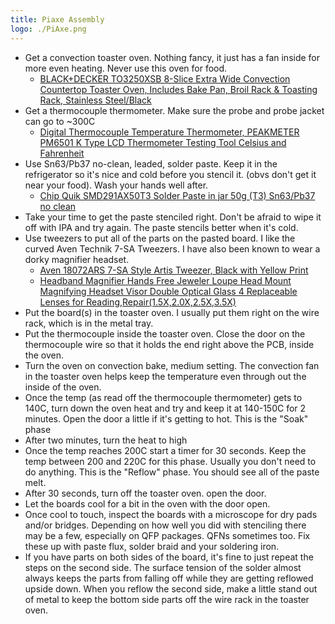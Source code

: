 ```yaml
---
title: Piaxe Assembly
logo: ./PiAxe.png
---
```


- Get a convection toaster oven. Nothing fancy, it just has a fan inside for more even heating. Never use this oven for food.
  - [BLACK+DECKER TO3250XSB 8-Slice Extra Wide Convection Countertop Toaster Oven, Includes Bake Pan, Broil Rack & Toasting Rack, Stainless Steel/Black](https://www.amazon.com/BLACK-DECKER-TO3250XSB-Convection-Countertop/dp/B00LU2I428)
- Get a thermocouple thermometer. Make sure the probe and probe jacket can go to ~300C
  - [Digital Thermocouple Temperature Thermometer, PEAKMETER PM6501 K Type LCD Thermometer Testing Tool Celsius and Fahrenheit](https://www.amazon.com/Thermocouple-Temperature-Thermometer-PEAKMETER-Fahrenheit/dp/B08L11MMFM)
- Use Sn63/Pb37 no-clean, leaded, solder paste. Keep it in the refrigerator so it's nice and cold before you stencil it. (obvs don't get it near your food). Wash your hands well after.
  - [Chip Quik SMD291AX50T3 Solder Paste in jar 50g (T3) Sn63/Pb37 no clean](https://www.amazon.com/gp/product/B07BH5LP5G)
- Take your time to get the paste stenciled right. Don't be afraid to wipe it off with IPA and try again. The paste stencils better when it's cold.
- Use tweezers to put all of the parts on the pasted board. I like the curved Aven Technik 7-SA Tweezers. I have also been known to wear a dorky magnifier headset.
  - [Aven 18072ARS 7-SA Style Artis Tweezer, Black with Yellow Print](https://www.amazon.com/Aven-18072ARS-Style-Tweezer-Yellow/dp/B01D4R1OXW)
  - [Headband Magnifier Hands Free Jeweler Loupe Head Mount Magnifying Headset Visor Double Optical Glass 4 Replaceable Lenses for Reading,Repair(1.5X,2.0X,2.5X,3.5X)](https://www.amazon.com/Headband-Magnifier-Jeweler-Magnifying-Replaceable/dp/B08RYVH7DL)
- Put the board(s) in the toaster oven. I usually put them right on the wire rack, which is in the metal tray.
- Put the thermocouple inside the toaster oven. Close the door on the thermocouple wire so that it holds the end right above the PCB, inside the oven.
- Turn the oven on convection bake, medium setting. The convection fan in the toaster oven helps keep the temperature even through out the inside of the oven.
- Once the temp (as read off the thermocouple thermometer) gets to 140C, turn down the oven heat and try and keep it at 140-150C for 2 minutes. Open the door a little if it's getting to hot. This is the "Soak" phase
- After two minutes, turn the heat to high
- Once the temp reaches 200C start a timer for 30 seconds. Keep the temp between 200 and 220C for this phase. Usually you don't need to do anything. This is the "Reflow" phase. You should see all of the paste melt.
- After 30 seconds, turn off the toaster oven. open the door.
- Let the boards cool for a bit in the oven with the door open.
- Once cool to touch, inspect the boards with a microscope for dry pads and/or bridges. Depending on how well you did with stenciling there may be a few, especially on QFP packages. QFNs sometimes too. Fix these up with paste flux, solder braid and your soldering iron.
- If you have parts on both sides of the board, it's fine to just repeat the steps on the second side. The surface tension of the solder almost always keeps the parts from falling off while they are getting reflowed upside down. When you reflow the second side, make a little stand out of metal to keep the bottom side parts off the wire rack in the toaster oven.